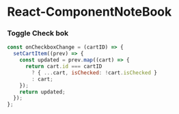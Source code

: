 # React-ComponentNoteBook

### Toggle Check bok

```javascript
const onCheckboxChange = (cartID) => {
  setCartItem((prev) => {
    const updated = prev.map((cart) => {
      return cart.id === cartID
        ? { ...cart, isChecked: !cart.isChecked }
        : cart;
    });
    return updated;
  });
};
```

